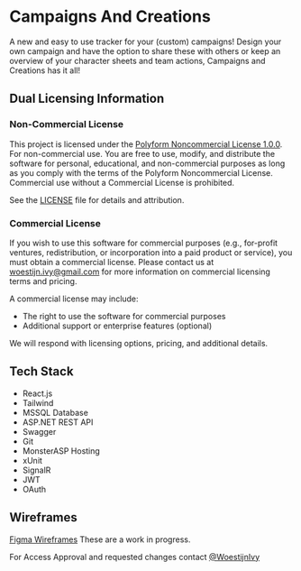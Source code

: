 # Campaigns And Creations
A new and easy to use tracker for your (custom) campaigns! Design your own campaign and have the option to share these with others or keep an overview of your character sheets and team actions, Campaigns and Creations has it all!

## Dual Licensing Information

### Non-Commercial License
This project is licensed under the [Polyform Noncommercial License 1.0.0](https://polyformproject.org/licenses/noncommercial/1.0.0/).  
For non-commercial use. You are free to use, modify, and distribute the software for personal, educational, and non-commercial purposes as long as you comply with the terms of the Polyform Noncommercial License.
Commercial use without a Commercial License is prohibited.

See the [LICENSE](./LICENSE) file for details and attribution.


### Commercial License
If you wish to use this software for commercial purposes (e.g., for-profit ventures, redistribution, or incorporation into a paid product or service), you must obtain a commercial license. Please contact us at [woestijn.ivy@gmail.com](mailto:woestijn.ivy@gmail.com) for more information on commercial licensing terms and pricing.

A commercial license may include:
- The right to use the software for commercial purposes
- Additional support or enterprise features (optional)

We will respond with licensing options, pricing, and additional details.

## Tech Stack
- React.js
- Tailwind
- MSSQL Database
- ASP.NET REST API
- Swagger
- Git
- MonsterASP Hosting
- xUnit
- SignalR
- JWT
- OAuth

## Wireframes
[Figma Wireframes](https://www.figma.com/design/RLiI7ePUwqgIIXpvwxqb1J/D-D-Campaign-Tracker?node-id=1-2&t=a5l7Ez3lu5IkG8qX-1)
These are a work in progress.

For Access Approval and requested changes contact [@WoestijnIvy](https://github.com/WoestijnIvy)
